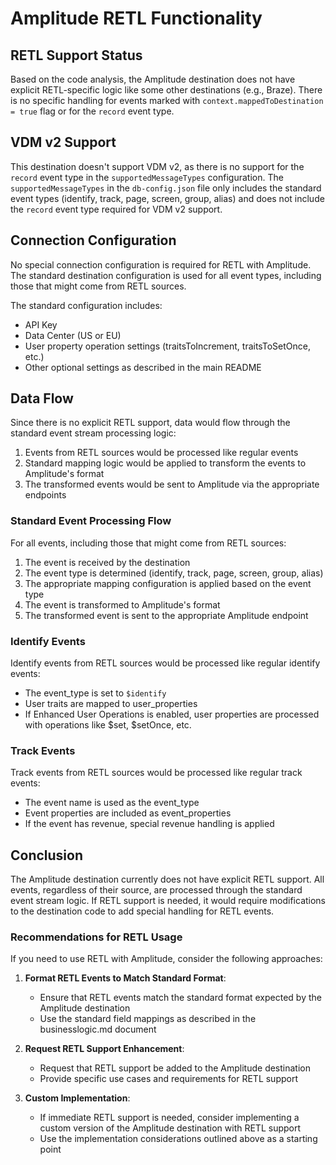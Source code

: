 # Amplitude RETL Functionality

## RETL Support Status

Based on the code analysis, the Amplitude destination does not have explicit RETL-specific logic like some other destinations (e.g., Braze). There is no specific handling for events marked with `context.mappedToDestination = true` flag or for the `record` event type.

## VDM v2 Support

This destination doesn't support VDM v2, as there is no support for the `record` event type in the `supportedMessageTypes` configuration. The `supportedMessageTypes` in the `db-config.json` file only includes the standard event types (identify, track, page, screen, group, alias) and does not include the `record` event type required for VDM v2 support.

## Connection Configuration

No special connection configuration is required for RETL with Amplitude. The standard destination configuration is used for all event types, including those that might come from RETL sources.

The standard configuration includes:
- API Key
- Data Center (US or EU)
- User property operation settings (traitsToIncrement, traitsToSetOnce, etc.)
- Other optional settings as described in the main README

## Data Flow

Since there is no explicit RETL support, data would flow through the standard event stream processing logic:

1. Events from RETL sources would be processed like regular events
2. Standard mapping logic would be applied to transform the events to Amplitude's format
3. The transformed events would be sent to Amplitude via the appropriate endpoints

### Standard Event Processing Flow

For all events, including those that might come from RETL sources:

1. The event is received by the destination
2. The event type is determined (identify, track, page, screen, group, alias)
3. The appropriate mapping configuration is applied based on the event type
4. The event is transformed to Amplitude's format
5. The transformed event is sent to the appropriate Amplitude endpoint

### Identify Events

Identify events from RETL sources would be processed like regular identify events:
- The event_type is set to `$identify`
- User traits are mapped to user_properties
- If Enhanced User Operations is enabled, user properties are processed with operations like $set, $setOnce, etc.

### Track Events

Track events from RETL sources would be processed like regular track events:
- The event name is used as the event_type
- Event properties are included as event_properties
- If the event has revenue, special revenue handling is applied


## Conclusion

The Amplitude destination currently does not have explicit RETL support. All events, regardless of their source, are processed through the standard event stream logic. If RETL support is needed, it would require modifications to the destination code to add special handling for RETL events.

### Recommendations for RETL Usage

If you need to use RETL with Amplitude, consider the following approaches:

1. **Format RETL Events to Match Standard Format**:
   - Ensure that RETL events match the standard format expected by the Amplitude destination
   - Use the standard field mappings as described in the businesslogic.md document

2. **Request RETL Support Enhancement**:
   - Request that RETL support be added to the Amplitude destination
   - Provide specific use cases and requirements for RETL support

3. **Custom Implementation**:
   - If immediate RETL support is needed, consider implementing a custom version of the Amplitude destination with RETL support
   - Use the implementation considerations outlined above as a starting point
